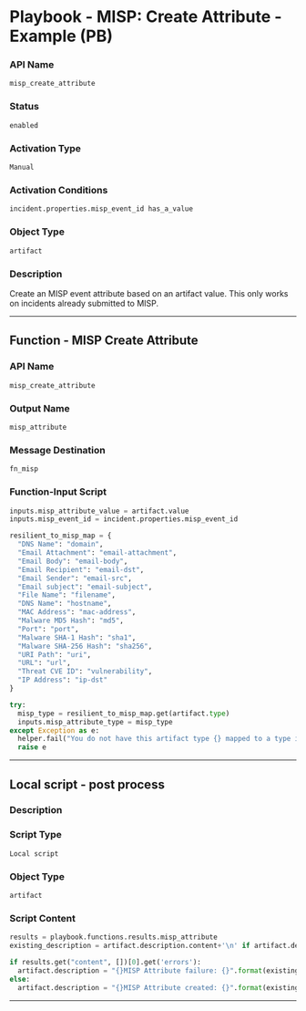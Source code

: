 <!--
    DO NOT MANUALLY EDIT THIS FILE
    THIS FILE IS AUTOMATICALLY GENERATED WITH resilient-sdk codegen
    Generated with resilient-sdk v51.0.0.0.430
-->

# Playbook - MISP: Create Attribute - Example (PB)

### API Name
`misp_create_attribute`

### Status
`enabled`

### Activation Type
`Manual`

### Activation Conditions
`incident.properties.misp_event_id has_a_value`

### Object Type
`artifact`

### Description
Create an MISP event attribute based on an artifact value. This only works on incidents already submitted to MISP.


---
## Function - MISP Create Attribute

### API Name
`misp_create_attribute`

### Output Name
`misp_attribute`

### Message Destination
`fn_misp`

### Function-Input Script
```python
inputs.misp_attribute_value = artifact.value
inputs.misp_event_id = incident.properties.misp_event_id

resilient_to_misp_map = {
  "DNS Name": "domain",
  "Email Attachment": "email-attachment",
  "Email Body": "email-body",
  "Email Recipient": "email-dst",
  "Email Sender": "email-src",
  "Email subject": "email-subject",
  "File Name": "filename",
  "DNS Name": "hostname",
  "MAC Address": "mac-address",
  "Malware MD5 Hash": "md5",
  "Port": "port",
  "Malware SHA-1 Hash": "sha1",
  "Malware SHA-256 Hash": "sha256",
  "URI Path": "uri",
  "URL": "url",
  "Threat CVE ID": "vulnerability",
  "IP Address": "ip-dst"
}

try:
  misp_type = resilient_to_misp_map.get(artifact.type)
  inputs.misp_attribute_type = misp_type
except Exception as e:
  helper.fail("You do not have this artifact type {} mapped to a type in MISP - Ask your Admin".format(artifact.value))
  raise e
```

---

## Local script - post process

### Description


### Script Type
`Local script`

### Object Type
`artifact`

### Script Content
```python
results = playbook.functions.results.misp_attribute
existing_description = artifact.description.content+'\n' if artifact.description else ""

if results.get("content", [])[0].get('errors'):
  artifact.description = "{}MISP Attribute failure: {}".format(existing_description, results.get("content", [])[0].get('errors', {}).get('value'))
else:
  artifact.description = "{}MISP Attribute created: {}".format(existing_description, results.get("content", [])[0].get('Attribute', {}).get('category'))
```

---

